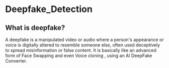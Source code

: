 # Deepfake_Detection 
## What is deepfake?
A deepfake is a manipulated video or audio where a person's appearance or voice is digitally altered to resemble someone else, often used deceptively to spread misinformation or false content. It is basically like an advanced form of Face Swapping and even Voice cloning , using an AI DeepFake Converter.

